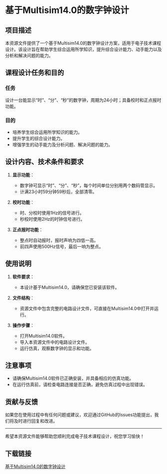 # 基于Multisim14.0的数字钟设计

## 项目描述

本资源文件提供了一个基于Multisim14.0的数字钟设计方案，适用于电子技术课程设计。该设计旨在帮助学生综合运用所学知识，提升综合设计能力、动手能力以及分析和解决问题的能力。

## 课程设计任务和目的

### 任务
设计一台能显示“时”、“分”、“秒”的数字钟，周期为24小时；具备校时和正点报时功能。

### 目的
- 培养学生综合运用所学知识的能力。
- 提升学生的综合设计能力。
- 增强学生的动手能力及分析问题、解决问题的能力。

## 设计内容、技术条件和要求

1. **显示功能**：
   - 数字钟可显示“时”、“分”、“秒”，每个时间单位分别用两个数码管显示。
   - 计满23小时59分钟59秒后，全部清零。

2. **校时功能**：
   - 时、分校时使用1Hz的信号进行。
   - 秒校时使用2Hz的时钟信号进行。

3. **正点报时功能**：
   - 整点时自动报时，报时声响为四低一高。
   - 前四声使用500Hz信号，最后一响为整点。

## 使用说明

1. **软件要求**：
   - 本设计基于Multisim14.0，请确保您已安装该软件。

2. **文件结构**：
   - 资源文件中包含完整的电路设计文件，可直接在Multisim14.0中打开并运行。

3. **操作步骤**：
   - 打开Multisim14.0软件。
   - 导入本资源文件中的电路设计文件。
   - 运行仿真，观察数字钟的显示和功能。

## 注意事项

- 请确保Multisim14.0软件已正确安装，并具备相应的仿真功能。
- 在运行仿真前，请检查电路连接是否正确，避免仿真过程中出现错误。

## 贡献与反馈

如果您在使用过程中有任何问题或建议，欢迎通过GitHub的Issues功能提出，我们将及时进行回复和改进。

---

希望本资源文件能够帮助您顺利完成电子技术课程设计，祝您学习愉快！

## 下载链接

[基于Multisim14.0的数字钟设计](https://pan.quark.cn/s/af6f0f38c291)